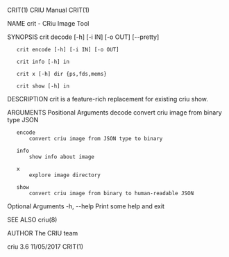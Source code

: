 CRIT(1)                                      CRIU Manual                                      CRIT(1)

NAME
       crit - CRiu Image Tool

SYNOPSIS
       crit decode [-h] [-i IN] [-o OUT] [--pretty]

       crit encode [-h] [-i IN] [-o OUT]

       crit info [-h] in

       crit x [-h] dir {ps,fds,mems}

       crit show [-h] in

DESCRIPTION
       crit is a feature-rich replacement for existing criu show.

ARGUMENTS
   Positional Arguments
       decode
           convert criu image from binary type JSON

       encode
           convert criu image from JSON type to binary

       info
           show info about image

       x
           explore image directory

       show
           convert criu image from binary to human-readable JSON

   Optional Arguments
       -h, --help
           Print some help and exit

SEE ALSO
       criu(8)

AUTHOR
       The CRIU team

criu 3.6                                      11/05/2017                                      CRIT(1)
